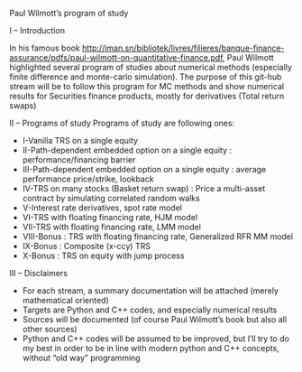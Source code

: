 Paul Wilmott’s program of study

I – Introduction

In his famous book http://iman.sn/bibliotek/livres/filieres/banque-finance-assurance/pdfs/paul-wilmott-on-quantitative-finance.pdf, Paul Wilmott highlighted several program of studies about numerical methods (especially finite difference and monte-carlo simulation). The purpose of this git-hub stream will be to follow this program for MC methods and show numerical results for Securities finance products, mostly for derivatives (Total return swaps)

II – Programs of study
Programs of study are following ones:

- I-Vanilla TRS  on a single equity
- II-Path-dependent embedded option on a single equity : performance/financing barrier
- III-Path-dependent embedded option on a single equity : average performance price/strike, lookback
- IV-TRS on many stocks (Basket return swap) : Price a multi-asset contract by simulating correlated random walks
- V-Interest rate derivatives, spot rate model
- VI-TRS with floating financing rate, HJM model
- VII-TRS with floating financing rate, LMM model
- VIII-Bonus : TRS with floating financing rate, Generalized RFR MM model
- IX-Bonus : Composite (x-ccy) TRS
- X-Bonus : TRS on equity with jump process

III – Disclaimers
-	For each stream, a summary documentation will be attached (merely mathematical oriented)
-	Targets are Python and C++ codes, and especially numerical results
-	Sources will be documented (of course Paul Wilmott’s book but also all other sources)
-	Python and C++ codes will be assumed to be improved, but I’ll try to do my best in order to be in line with modern python and C++ concepts, without “old way” programming
